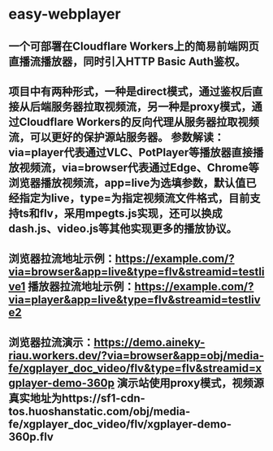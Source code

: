 # easy-webplayer
一个可部署在Cloudflare Workers上的简易前端网页直播流播放器，同时引入HTTP Basic Auth鉴权。
---------------------------------------------------------------------------------------------
项目中有两种形式，一种是direct模式，通过鉴权后直接从后端服务器拉取视频流，另一种是proxy模式，通过Cloudflare Workers的反向代理从服务器拉取视频流，可以更好的保护源站服务器。
参数解读：via=player代表通过VLC、PotPlayer等播放器直接播放视频流，via=browser代表通过Edge、Chrome等浏览器播放视频流，app=live为选填参数，默认值已经指定为live，type=为指定视频流文件格式，目前支持ts和flv，采用mpegts.js实现，还可以换成dash.js、video.js等其他实现更多的播放协议。
---------------------------------------------------------------------------------------------
浏览器拉流地址示例：https://example.com/?via=browser&app=live&type=flv&streamid=testlive1
播放器拉流地址示例：https://example.com/?via=player&app=live&type=flv&streamid=testlive2
---------------------------------------------------------------------------------------------
浏览器拉流演示：https://demo.aineky-riau.workers.dev/?via=browser&app=obj/media-fe/xgplayer_doc_video/flv&type=flv&streamid=xgplayer-demo-360p
演示站使用proxy模式，视频源真实地址为https://sf1-cdn-tos.huoshanstatic.com/obj/media-fe/xgplayer_doc_video/flv/xgplayer-demo-360p.flv
---------------------------------------------------------------------------------------------
